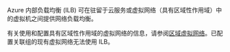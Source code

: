 Azure 内部负载均衡 (ILB) 可在驻留于云服务或虚拟网络（具有区域性作用域）中的虚拟机之间提供网络负载均衡。

有关使用和配置具有区域性作用域的虚拟网络的信息，请参阅[区域虚拟网络](../articles/virtual-network/virtual-networks-migrate-to-regional-vnet.md)。已配置关联组的现有虚拟网络无法使用 ILB。

<!---HONumber=Mooncake_0822_2016-->